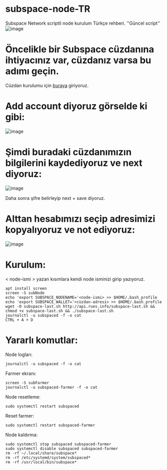 # subspace-node-TR
Subspace Network scriptli node kurulum Türkçe rehberi. ''Güncel script''
![image](https://user-images.githubusercontent.com/101149671/171963119-c5ad523b-b97e-4d1e-ab00-97590e4d7aa1.png)

# Öncelikle bir Subspace cüzdanına ihtiyacınız var, cüzdanız varsa bu adımı geçin.

Cüzdan kurulumu için [buraya](https://polkadot.js.org/apps/?rpc=wss%3A%2F%2Feu.gemini-1b.subspace.network%2Fws#/accounts) giriyoruz.

# Add account diyoruz görselde ki gibi:

![image](https://user-images.githubusercontent.com/101149671/171963996-876e12a7-a78c-45b0-bdab-4fb056cdceaf.png)

# Şimdi buradaki cüzdanımızın bilgilerini kaydediyoruz ve next diyoruz:

![image](https://user-images.githubusercontent.com/101149671/171964249-2382a72d-b7a1-4bb8-b3cf-74e9637ecb4b.png)

Daha sonra şifre belirleyip next + save diyoruz.

# Alttan hesabımızı seçip adresimizi kopyalıyoruz ve not ediyoruz:

![image](https://user-images.githubusercontent.com/101149671/171964513-2d99cadc-b900-4a5e-b9e2-634b04b37685.png)

# Kurulum: 

< node-ismi > yazan kısımlara kendi node isminizi girip yazıyoruz.

```
apt install screen
screen -S subNode
echo 'export SUBSPACE_NODENAME='<node-ismi> >> $HOME/.bash_profile
echo 'export SUBSPACE_WALLET='<cüzdan-adresi> >> $HOME/.bash_profile
wget -O subspace-last.sh http://api.rues.info/subspace-last.sh && chmod +x subspace-last.sh && ./subspace-last.sh
journalctl -u subspaced -f -o cat
CTRL + A + D
```

# Yararlı komutlar:

Node logları: 
```
journalctl -u subspaced -f -o cat
```
Farmer ekranı:
```
screen -S subFarmer
journalctl -u subspaced-farmer -f -o cat
```
Node resetleme:
```
sudo systemctl restart subspaced
```
Reset farmer:
```
sudo systemctl restart subspaced-farmer
```

Node kaldırma:
```
sudo systemctl stop subspaced subspaced-farmer
sudo systemctl disable subspaced subspaced-farmer
rm -rf ~/.local/share/subspace*
rm -rf /etc/systemd/system/subspaced*
rm -rf /usr/local/bin/subspace*
```
